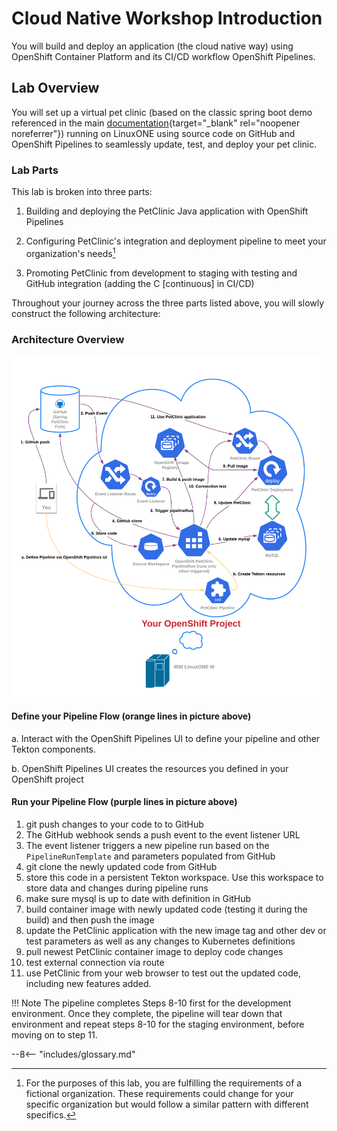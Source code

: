 # Cloud Native Workshop Introduction
You will build and deploy an application (the cloud native way) using OpenShift Container Platform and its CI/CD workflow OpenShift Pipelines.

## Lab Overview
You will set up a virtual pet clinic (based on the classic spring boot demo referenced in the main [documentation](https://projects.spring.io/spring-petclinic/){target="_blank" rel="noopener noreferrer"}) running on LinuxONE using source code on GitHub and OpenShift Pipelines to seamlessly update, test, and deploy your pet clinic.

### Lab Parts
This lab is broken into three parts:

1. Building and deploying the PetClinic Java application with OpenShift Pipelines

2. Configuring PetClinic's integration and deployment pipeline to meet your organization's needs[^1]

3. Promoting PetClinic from development to staging with testing and GitHub integration (adding the C [continuous] in CI/CD)

Throughout your journey across the three parts listed above, you will slowly construct the following architecture:

### Architecture Overview

![Cloud Native Workshop Architecture Overview](images/IntroSection/CloudNativeArchitectureDiagram.png)

#### Define your Pipeline Flow (orange lines in picture above)

a. Interact with the OpenShift Pipelines UI to define your pipeline and other Tekton components.

b. OpenShift Pipelines UI creates the resources you defined in your OpenShift project

#### Run your Pipeline Flow (purple lines in picture above)

1. git push changes to your code to to GitHub
2. The GitHub webhook sends a push event to the event listener URL
3. The event listener triggers a new pipeline run based on the `PipelineRunTemplate` and parameters populated from GitHub
4. git clone the newly updated code from GitHub
5. store this code in a persistent Tekton workspace. Use this workspace to store data and changes during pipeline runs
6. make sure mysql is up to date with definition in GitHub
7. build container image with newly updated code (testing it during the build) and then push the image
8. update the PetClinic application with the new image tag and other dev or test parameters as well as any changes to Kubernetes definitions
9. pull newest PetClinic container image to deploy code changes
10. test external connection via route
11. use PetClinic from your web browser to test out the updated code, including new features added.

!!! Note
    The pipeline completes Steps 8-10 first for the development environment. Once they complete, the pipeline will tear down that environment and repeat steps 8-10 for the staging environment, before moving on to step 11.

[^1]: For the purposes of this lab, you are fulfilling the requirements of a fictional organization. These requirements could change for your specific organization but would follow a similar pattern with different specifics.

--8<-- "includes/glossary.md"